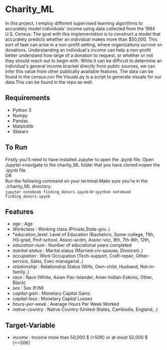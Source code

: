 # Charity_ML

In this project, I employ different supervised learning algorithms to accurately model individuals' income using data collected from the 1994 U.S. Census. The goal with this implementation is to construct a model that accurately predicts whether an individual makes more than $50,000. This sort of task can arise in a non-profit setting, where organizations survive on donations. Understanding an individual's income can help a non-profit better understand how large of a donation to request, or whether or not they should reach out to begin with. While it can be difficult to determine an individual's general income bracket directly from public sources, we can infer this value from other publically available features. 
The data can be found in the *census.csv* file
Visuals.py is a script to generate visuals for our data.This can be found in the repo as well.

## Requirements
- Python 3
- Numpy
- Pandas
- Matplotlib
- Sklearn

## To Run
Firstly you'll need to have installed Jupyter to open the .ipynb file.
Open Jupyter->navigate to the charity_ML folder that you have cloned->open the .ipynb file <br>
OR <br>
Run the following command on your terminal.Make sure you're in the ./charity_ML directory.
<br>
`jupyter notebook finding_donors.ipynb` or `ipython notebook finding_donors.ipynb`


## Features
- *age* : Age
- *Workclass* : Working class (Private,State-gov..)
- *education_level: Level of Education (Bachelors, Some-college, 11th, HS-grad, Prof-school, Assoc-acdm, Assoc-voc, 9th, 7th-8th, 12th,          
- *education-num* : Number of educational years completed
- *marital-status* : Marital status (Married-civ-spouse, Divorced..)
- *occupation* : Work Occupation (Tech-support, Craft-repair, Other-service, Sales, Exec-managerial..)
- *relationship* : Relationship Status (Wife, Own-child, Husband, Not-in-family..)
- *race* : Race (White, Asian-Pac-Islander, Amer-Indian-Eskimo, Other, Black)
- *sex* : Sex (F/M)
- *capital-gain* : Monetary Capital Gains
- *capital-loss* : Monetary Capital Losses
- *hours-per-week* : Average Hours Per Week Worked
- *native-country* : Native Country (United-States, Cambodia, England,..)

## Target-Variable
- *income* : Income more than 50,000 $ (>50K) or at-most 50,000 $ (<=50K)
